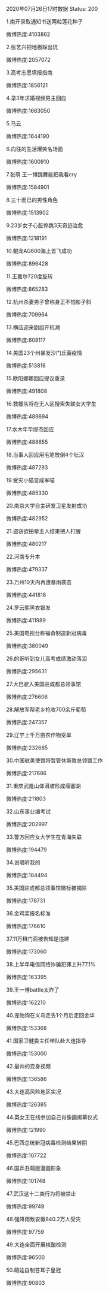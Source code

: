 2020年07月26日17时数据
Status: 200

1.南开录取通知书送两粒莲花种子

微博热度:4103862

2.张艺兴把地板跺出坑

微博热度:2057072

3.高考志愿填报指南

微博热度:1856121

4.录3年求婚视频男主回应

微博热度:1663050

5.马云

微博热度:1644190

6.向往的生活爆笑名场面

微博热度:1600910

7.张萌 王一博跳舞能把我看cry

微博热度:1584901

8.三十而已的男性角色

微博热度:1513902

9.23岁女子心脏停跳3天奇迹治愈

微博热度:1218191

10.鲲龙AG600海上首飞成功

微博热度:896428

11.王嘉尔720度旋转

微博热度:865283

12.杭州杀妻男子曾称身正不怕影子斜

微博热度:709964

13.横店迎来剧组开机潮

微博热度:608117

14.美国23个州暴发沙门氏菌疫情

微博热度:513816

15.欧阳娜娜回应提议重录

微博热度:491808

16.救援队将在无人区搜索失联女大学生

微博热度:489694

17.水木年华缪杰回应

微博热度:488655

18.当事人回应用毛笔放倒4个壮汉

微博热度:487293

19.受灾小猫变成军喵

微博热度:485330

20.南京大学自主研发卫星发射成功

微博热度:482952

21.盗窃欲拍晕主人结果把人打醒

微博热度:480217

22.河南专升本

微博热度:479337

23.万州10天内再遭暴雨袭击

微博热度:441818

24.罗云熙黑衣银发

微博热度:411989

25.美国电视台称福奇制造新冠病毒

微博热度:380049

26.的哥听到女儿高考成绩激动落泪

微博热度:295631

27.大巴驶入美国驻成都总领事馆

微博热度:276606

28.解放军帮老乡抢收700余斤葡萄

微博热度:247357

29.辽宁上千万亩农作物受旱

微博热度:232685

30.中国驻美使馆将暂管休斯敦总领馆工作

微博热度:217686

31.重庆武隆山体滑坡形成堰塞湖

微博热度:211803

32.山东事业编考试

微博热度:202997

33.警方回应女大学生在青海失联

微博热度:194479

34.说唱听我的

微博热度:184494

35.美国驻成都总领事馆徽标被摘除

微博热度:178731

36.金鸡奖报名标准

微博热度:176610

37.11万租门面被告知是违建

微博热度:173060

38.上半年电信网络诈骗犯罪上升77.1%

微博热度:163395

39.王一博battle太炸了

微博热度:162210

40.宠物狗在义乌走丢1个月后走回金华

微博热度:153368

41.国家卫健委主任带队赴大连指导

微博热度:153000

42.最帅的变身视频

微博热度:136586

43.大连高风险地区实况

微博热度:126385

44.英女王在线参加自己肖像画揭幕仪式

微博热度:121990

45.巴西总统新冠病毒检测结果转阴

微博热度:107722

46.国乒丑萌版漫画形象

微博热度:101748

47.武汉这十二类行为将被禁止

微博热度:99749

48.强降雨致安徽840.2万人受灾

微博热度:97759

49.大连全面开展核酸检测

微博热度:96500

50.萌娃自制苍耳子皇冠

微博热度:90803

